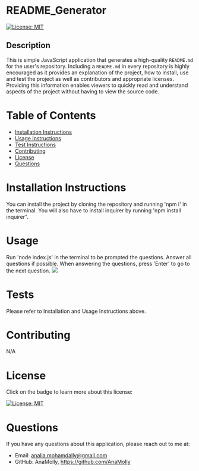 # README_Generator

  [![License: MIT](https://img.shields.io/badge/License-MIT-yellow.svg)](https://opensource.org/licenses/MIT)

  ## Description
  This is simple JavaScript application that generates a high-quality `README.md` for the user's repository. Including a `README.md` in every repository is highly encouraged as it provides an  explanation of the project, how to install, use and test the project as well as contributors and appropriate licenses. Providing this information enables viewers to quickly read and understand aspects of the project without having to view the source code.
 

  # Table of Contents
  - [Installation Instructions](#installation-instructions)
  - [Usage Instructions](#usage)
  - [Test Instructions](#tests)
  - [Contributing](#contributing)
  - [License](#license)
  - [Questions](#questions)

  # Installation Instructions
  You can install the project by cloning the repository and running 'npm i' in the terminal. You will also have to install inquirer by running 'npm install inquirer".

  # Usage
  Run 'node index.js' in the terminal to be prompted the questions. Answer all questions if possible. When answering the questions, press 'Enter' to go to the next question.
  ![](./assets/README_Generator.gif)

  # Tests
  Please refer to Installation and Usage Instructions above.

  # Contributing
  N/A

  # License
  Click on the badge to learn more about this license:

  [![License: MIT](https://img.shields.io/badge/License-MIT-yellow.svg)](https://opensource.org/licenses/MIT)
  
  # Questions
  If you have any questions about this application, please reach out to me at: 

  - Email: analia.mohamdally@gmail.com
  - GitHub: AnaMolly, https://github.com/AnaMolly
